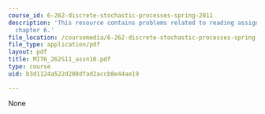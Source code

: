 ```yaml
---
course_id: 6-262-discrete-stochastic-processes-spring-2011
description: 'This resource contains problems related to reading assignment: finish
  chapter 6.'
file_location: /coursemedia/6-262-discrete-stochastic-processes-spring-2011/b3d1124a522d208dfad2accb8e44ae19_MIT6_262S11_assn10.pdf
file_type: application/pdf
layout: pdf
title: MIT6_262S11_assn10.pdf
type: course
uid: b3d1124a522d208dfad2accb8e44ae19

---
```

None